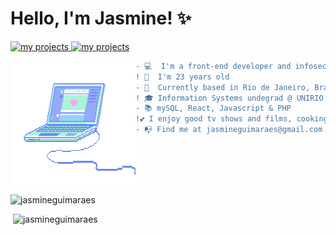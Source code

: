 
<h1> Hello, I'm Jasmine! ✨ </h1>

<p align = left>
 <a href="https://github.com/jasmineguimaraes?tab=repositories">
      <img src="https://img.shields.io/badge/-Github-000?style=flat-square&logo=Github&logoColor=white&link" alt="my projects"/>
    </a> 
   
  <a href="https://www.linkedin.com/in/jasmine-guimarães-706371122/">
      <img src="https://img.shields.io/badge/-LinkedIn-blue?style=flat-square&logo=Linkedin&logoColor=white&link" alt="my projects"/>
    </a>
    </p> 


 <img align="left" height="200" width ="200" src="giff.gif"/>

    
``` diff
- 💻  I'm a front-end developer and infosec enthusiast 
! 🍓  I'm 23 years old
- 📌  Currently based in Rio de Janeiro, Brazil
! 🎓 Information Systems undegrad @ UNIRIO & Cybersecurity undergrad @ Estácio de Sá
- 📚 mySQL, React, Javascript & PHP
!💕 I enjoy good tv shows and films, cooking my own food and playing videogames
- 📭 Find me at jasmineguimaraes@gmail.com
```
<br>
<br>
<br>
<br>
  <p><img src="https://github-readme-stats.vercel.app/api/top-langs/?username=jasmineguimaraes&layout=compact" alt="jasmineguimaraes" /></p> 
<p>&nbsp;<img  src="https://github-readme-stats.vercel.app/api?username=jasmineguimaraes&show_icons=true" alt="jasmineguimaraes" /></p>

 
